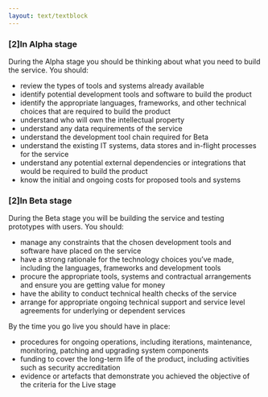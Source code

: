 ```yaml
---
layout: text/textblock
---
```


### [2]In Alpha stage

During the Alpha stage you should be thinking about what you need to build the service. You should:

* review the types of tools and systems already available
* identify potential development tools and software to build the product
* identify the appropriate languages, frameworks, and other technical choices that are required to build the product
* understand who will own the intellectual property
* understand any data requirements of the service
* understand the development tool chain required for Beta
* understand the existing IT systems, data stores and in-flight processes for the service
* understand any potential external dependencies or integrations that would be required to build the product
* know the initial and ongoing costs for proposed tools and systems

### [2]In Beta stage

During the Beta stage you will be building the service and testing prototypes with users. You should:

* manage any constraints that the chosen development tools and software have placed on the service
* have a strong rationale for the technology choices you’ve made, including the languages, frameworks and development tools
* procure the appropriate tools, systems and contractual arrangements and ensure you are getting value for money
* have the ability to conduct technical health checks of the service
* arrange for appropriate ongoing technical support and service level agreements for underlying or dependent services

By the time you go live you should have in place:

* procedures for ongoing operations, including iterations, maintenance, monitoring, patching and upgrading system components
* funding to cover the long-term life of the product, including activities such as security accreditation
* evidence or artefacts that demonstrate you achieved the objective of the criteria for the Live stage
